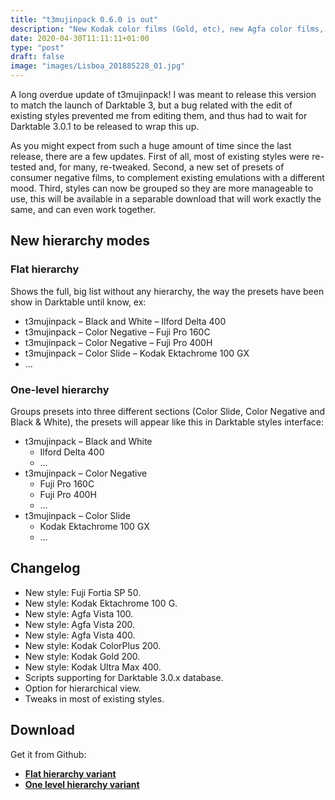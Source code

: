 ```yaml
---
title: "t3mujinpack 0.6.0 is out"
description: "New Kodak color films (Gold, etc), new Agfa color films, support for Darktable 3.0.x, Option for hierarchical view."
date: 2020-04-30T11:11:11+01:00
type: "post"
draft: false
image: "images/Lisboa_201885228_01.jpg"
---
```


A long overdue update of t3mujinpack! I was meant to release this version to match the launch of Darktable 3, but a bug related with the edit of existing styles prevented me from editing them, and thus had to wait for Darktable 3.0.1 to be released to wrap this up.

As you might expect from such a huge amount of time since the last release, there are a few updates. First of all, most of existing styles were re-tested and, for many, re-tweaked. Second, a new set of presets of consumer negative films, to complement existing emulations with a different mood. Third, styles can now be grouped so they are more manageable to use, this will be available in a separable download that will work exactly the same, and can even work together.

## New hierarchy modes

### Flat hierarchy

Shows the full, big list without any hierarchy, the way the presets have been show in Darktable until know, ex:

- t3mujinpack – Black and White – Ilford Delta 400
- t3mujinpack – Color Negative – Fuji Pro 160C
- t3mujinpack – Color Negative – Fuji Pro 400H
- t3mujinpack – Color Slide – Kodak Ektachrome 100 GX
- …

### One-level hierarchy

Groups presets into three different sections (Color Slide, Color Negative and Black & White), the presets will appear like this in Darktable styles interface:

- t3mujinpack – Black and White
    - Ilford Delta 400
    - …
- t3mujinpack – Color Negative
    - Fuji Pro 160C
    - Fuji Pro 400H
    - …
- t3mujinpack – Color Slide
    - Kodak Ektachrome 100 GX
    - …

## Changelog
- New style: Fuji Fortia SP 50.
- New style: Kodak Ektachrome 100 G.
- New style: Agfa Vista 100.
- New style: Agfa Vista 200.
- New style: Agfa Vista 400.
- New style: Kodak ColorPlus 200.
- New style: Kodak Gold 200.
- New style: Kodak Ultra Max 400.
- Scripts supporting for Darktable 3.0.x database.
- Option for hierarchical view.
- Tweaks in most of existing styles.

## Download
Get it from Github:
- **[Flat hierarchy variant](https://github.com/t3mujinpack/t3mujinpack/releases/download/v0.6.0/t3mujinpack_0.6.0_flat.zip)**
- **[One level hierarchy variant](https://github.com/t3mujinpack/t3mujinpack/releases/download/v0.6.0/t3mujinpack_0.6.0_one-level.zip)**

